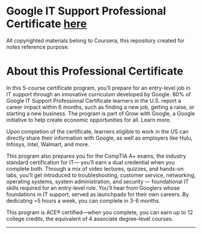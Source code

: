 # Google IT Support Professional Certificate [here](https://www.coursera.org/professional-certificates/google-it-support?utm_source=gg&utm_medium=sem&campaignid=11156075001&adgroupid=115001139968&device=c&keyword=google%20it%20support&matchtype=e&network=g&devicemodel=&adpostion=&creativeid=466304826867&hide_mobile_promo&gclid=CjwKCAiAzNj9BRBDEiwAPsL0d3EGAZvslvi714cW2jp5bmNtckQdEnN9HdyUbNZYAP4zrBw-4SVYRhoC_0gQAvD_BwE)

All copyrighted materials belong to Coursera, this repository created for notes reference purpose.

# About this Professional Certificate

In this 5-course certificate program, you’ll prepare for an entry-level job in IT support through an innovative curriculum developed by Google. 80% of Google IT Support Professional Certificate learners in the U.S. report a career impact within 6 months, such as finding a new job, getting a raise, or starting a new business. The program is part of Grow with Google, a Google initiative to help create economic opportunities for all. Learn more.

Upon completion of the certificate, learners eligible to work in the US can directly share their information with Google, as well as employers like Hulu, Infosys, Intel, Walmart, and more.

This program also prepares you for the CompTIA A+ exams, the industry standard certification for IT— you’ll earn a dual credential when you complete both. Through a mix of video lectures, quizzes, and hands-on labs, you’ll get introduced to troubleshooting, customer service, networking, operating systems, system administration, and security — foundational IT skills required for an entry-level role. You’ll hear from Googlers whose foundations in IT support, served as launchpads for their own careers. By dedicating ~5 hours a week, you can complete in 3-6 months.

This program is ACE® certified—when you complete, you can earn up to 12 college credits, the equivalent of 4 associate degree-level courses.
____________________________________________________________________________________________________________________________________________________________________
